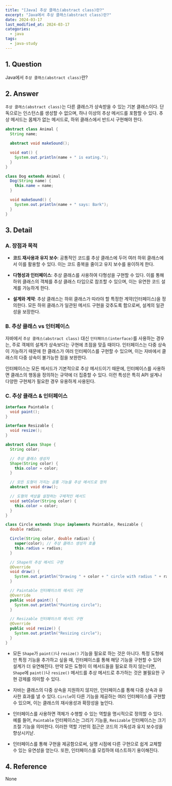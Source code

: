 ```yaml
---
title: "[Java] 추상 클래스(abstract class)란?"
excerpt: "Java에서 추상 클래스(abstract class)란?"
date: 2024-03-17
last_modified_at: 2024-03-17
categories:
  - java
tags:
  - java-study
---
```


## 1. Question

Java에서 `추상 클래스(abstract class)`란?

## 2. Answer

`추상 클래스(abstract class)`는 다른 클래스가 상속받을 수 있는 기본 클래스이다. 단독으로는 인스턴스를 생성할 수 없으며, 하나 이상의 추상 메서드를 포함할 수 있다. 추상 메서드는 몸체가 없는 메서드로, 하위 클래스에서 반드시 구현해야 한다.

```java
abstract class Animal {
  String name;

  abstract void makeSound();

  void eat() {
    System.out.println(name + " is eating.");
  }
}
```

```java
class Dog extends Animal {
  Dog(String name) {
    this.name = name;
  }

  void makeSound() {
    System.out.println(name + " says: Bark");
  }
}
```

## 3. Detail

### A. 장점과 목적

* **코드 재사용과 유지 보수**: 공통적인 코드를 추상 클래스에 두어 여러 하위 클래스에서 이를 활용할 수 있다. 이는 코드 중복을 줄이고 유지 보수를 용이하게 한다.

* **다형성과 인터페이스**: 추상 클래스를 사용하여 다형성을 구현할 수 있다. 이를 통해 하위 클래스의 객체를 추상 클래스 타입으로 참조할 수 있으며, 이는 유연한 코드 설계를 가능하게 한다.

* **설계와 계약**: 추상 클래스는 하위 클래스가 따라야 할 특정한 계약(인터페이스)을 정의한다. 모든 하위 클래스가 일관된 메서드 구현을 갖추도록 함으로써, 설계의 일관성을 보장한다.

### B. 추상 클래스 vs 인터페이스

자바에서 `추상 클래스(abstract class)` 대신 `인터페이스(interface)`를 사용하는 경우는, 주로 객체의 설계가 상속보다는 구현에 초점을 맞출 때이다. 인터페이스는 다중 상속이 가능하기 때문에 한 클래스가 여러 인터페이스를 구현할 수 있으며, 이는 자바에서 클래스의 다중 상속이 불가능한 점을 보완한다.

인터페이스는 모든 메서드가 기본적으로 추상 메서드이기 때문에, 인터페이스를 사용하면 클래스의 행동을 정의하는 규약에 더 집중할 수 있다. 이런 특성은 특히 API 설계나 다양한 구현체가 필요한 경우 유용하게 사용된다.

### C. 추상 클래스 & 인터페이스

```java
interface Paintable {
  void paint();
}

interface Resizable {
  void resize();
}

abstract class Shape {
  String color;

  // 추상 클래스 생성자
  Shape(String color) {
    this.color = color;
  }

  // 모든 도형이 가지는 공통 기능을 추상 메서드로 정의
  abstract void draw();

  // 도형의 색상을 설정하는 구체적인 메서드
  void setColor(String color) {
    this.color = color;
  }
}
```

```java
class Circle extends Shape implements Paintable, Resizable {
  double radius;

  Circle(String color, double radius) {
    super(color); // 추상 클래스 생성자 호출
    this.radius = radius;
  }

  // Shape의 추상 메서드 구현
  @Override
  void draw() {
    System.out.println("Drawing " + color + " circle with radius " + radius);
  }

  // Paintable 인터페이스의 메서드 구현
  @Override
  public void paint() {
    System.out.println("Painting circle");
  }

  // Resizable 인터페이스의 메서드 구현
  @Override
  public void resize() {
    System.out.println("Resizing circle");
  }
}
```

* 모든 `Shape`가 `paint()`나 `resize()` 기능을 필요로 하는 것은 아니다. 특정 도형에만 특정 기능을 추가하고 싶을 때, 인터페이스를 통해 해당 기능을 구현할 수 있어 설계가 더 유연해진다. 만약 모든 도형이 이 메서드들을 필요로 하지 않는다면, `Shape`에 `paint()`나 `resize()` 메서드를 추상 메서드로 추가하는 것은 불필요한 구현 강제를 의미할 수 있다.

* 자바는 클래스의 다중 상속을 지원하지 않지만, 인터페이스를 통해 다중 상속과 유사한 효과를 낼 수 있다. `Circle`이 다른 기능을 제공하는 여러 인터페이스를 구현할 수 있으며, 이는 클래스의 재사용성과 확장성을 높인다.

* 인터페이스를 사용하면 객체가 수행할 수 있는 역할을 명시적으로 정의할 수 있다. 예를 들어, `Paintable` 인터페이스는 그리기 기능을, `Resizable` 인터페이스는 크기 조절 기능을 의미한다. 이러한 역할 기반의 접근은 코드의 가독성과 유지 보수성을 향상시키낟.

* 인터페이스를 통해 구현을 제공함으로써, 실행 시점에 다른 구현으로 쉽게 교체할 수 있는 유연성을 얻는다. 또한, 인터페이스를 모킹하여 테스트하기 용이해진다.

## 4. Reference

None